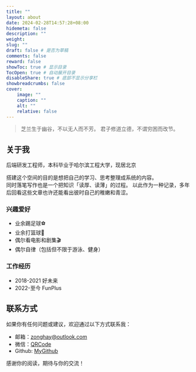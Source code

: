 ```yaml
---
title: ""
layout: about
date: 2024-02-28T14:57:28+08:00
hidemeta: false
description: ""
weight:
slug: ""
draft: false # 是否为草稿
comments: false
reward: false
showToc: true # 显示目录
TocOpen: true # 自动展开目录
disableShare: true # 底部不显示分享栏
showbreadcrumbs: false
cover:
    image: ""
    caption: ""
    alt: ""
    relative: false
---
```


> 芝兰生于幽谷，不以无人而不芳。
> 君子修道立德，不谓穷困而改节。

## 关于我

后端研发工程师，本科毕业于哈尔滨工程大学，现居北京

搭建这个空间的目的是想把自己的学习、思考整理成系统的内容。   
同时落笔写作也是一个把知识「读厚、读薄」的过程。
以此作为一种记录，多年后回看这些文章也许还能看出彼时自己的稚嫩和青涩。

### 兴趣爱好

- 业余踢足球⚽️
- 业余打篮球🏀
- 偶尔看电影和剧集🎬 
- 偶尔自律（包括但不限于游泳、健身）

### 工作经历
- 2018-2021 好未来
- 2022-至今 FunPlus

## 联系方式

如果你有任何问题或建议，欢迎通过以下方式联系我：

- 邮箱：[zonghay@outlook.com](mailto:zonghay@outlook.com)
- 微信：[QRCode](/images/wechat.png)
- Github: [MyGithub](https://github.com/zonghay)

感谢你的阅读，期待与你的交流！
